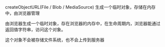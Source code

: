 
createObjectURL(File / Blob / MediaSource)
生成一个临时对象，存储在内存中，由浏览器管理

由浏览器生成一个临时对象，存在浏览器的内存中，在生命周期内，浏览器能通过返回值字符串，访问这个对象。

这个对象不会被存储文件系统，也不会上传到服务器